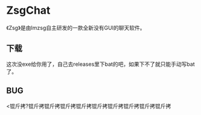 # ZsgChat

《Zsg》是由Imzsg自主研发的一款全新没有GUI的聊天软件。

## 下载
这次没exe给你用了，自己去releases里下bat的吧，如果下不了就只能手动写bat了。


## BUG
<锟斤拷?锟斤拷锟斤拷锟斤拷锟斤拷锟斤拷锟斤拷锟斤拷锟斤拷锟斤拷
